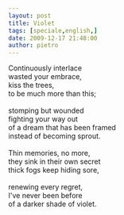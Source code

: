 ```yaml
---
layout: post
title: Violet
tags: [speciale,english,]
date: 2009-12-17 21:48:00
author: pietro
---
```

Continuously interlace<br/>wasted your embrace,<br/>kiss the trees,<br/>to be much more than this;<br/><br/>stomping but wounded<br/>fighting your way out<br/>of a dream that has been framed<br/>instead of becoming sprout.<br/><br/>Thin memories, no more,<br/>they sink in their own secret<br/>thick fogs keep hiding sore,<br/><br/>renewing every regret,<br/>I've never been before<br/>of a darker shade of violet.
